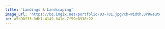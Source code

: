 ```yaml
---
title: 'Landings & Landscaping'
image_url: 'https://bq.imgix.net/portfolio/03-701.jpg?ch=Width,DPR&auto=compress,enhance,format&fit=crop&w=300&h=300'
id: a5d90f33-0db1-4149-841d-7f59e8938c22
---
```

